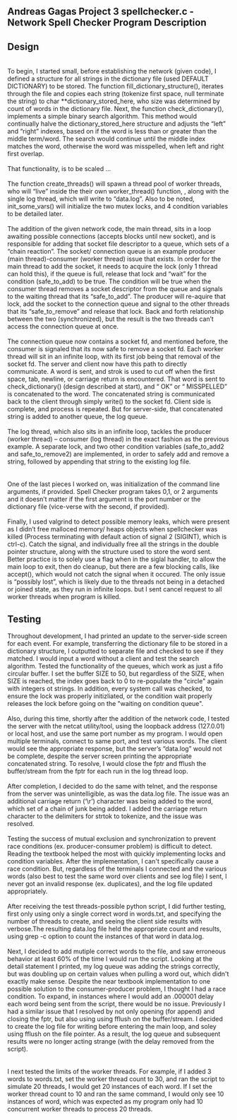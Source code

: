 ## Andreas Gagas     Project 3    spellchecker.c - Network Spell Checker Program Description

## Design 
<br/>To begin, I started small, before establishing the network (given code), I defined a structure for all strings in the dictionary file (used DEFAULT DICTIONARY) to be stored. The function fill_dictionary_structure(), iterates through the file and copies each string (tokenize first space, null terminate the string) to char **dictionary_stored_here, who size was determined by count of words in the dictionary file. 
Next, the function check_dictionary(), implements a simple binary search algorithm. This method would continually halve the dictionary_stored_here structure and adjusts the “left” and “right” indexes, based on if the word is less than or greater than the middle term/word. The search would continue until the middle index matches the word, otherwise the word was misspelled, when left and right first overlap. 
<br/><br/>That functionality, is to be scaled … 
<br/><br/>The function create_threads() will spawn a thread pool of worker threads, who will “live” inside the their own worker_thread() function, , along with the single log thread, which will write to “data.log”. Also to be noted, init_some_vars() will initialize the two mutex locks, and 4 condition variables to be detailed later. 
<br/><br/>The addition of the given network code, the main thread, sits in a loop awaiting possible connections (accepts blocks until new socket), and is responsible for adding that socket file descriptor to a queue, which sets of a “chain reaction”. The socket/ connection queue is an example producer (main thread)-consumer (worker thread) issue that exists. In order for the main thread to add the socket, it needs to acquire the lock (only 1 thread can hold this), if the queue is full, release that lock and “wait” for the condition (safe_to_add) to be true. The condition will be true when the consumer thread removes a socket descriptor from the queue and signals to the waiting thread that its “safe_to_add”. The producer will re-aquire that lock, add the socket to the connection queue and signal to the other threads that its “safe_to_remove” and release that lock. Back and forth relationship between the two (synchronized), but the result is the two threads can’t access the connection queue at once. 
<br/><br/>The connection queue now contains a socket fd, and mentioned before, the consumer is signaled that its now safe to remove a socket fd. Each worker thread will sit in an infinite loop, with its first job being that removal of the socket fd. The server and client now have this path to directly communicate. A word is sent, and strok is used to cut off when the first space, tab, newline, or carriage return is encountered. That word is sent to check_dictionary() (design described at start), and “ OK” or “ MISSPELLED” is concatenated to the word. The concatenated string is communicated back to the client through simply write() to the socket fd. Client side is complete, and process is repeated. But for server-side, that concatenated string is added to another queue, the log queue. 
<br/><br/>The log thread, which also sits in an infinite loop, tackles the producer (worker thread) – consumer (log thread) in the exact fashion as the previous example. A separate lock, and two other condition variables (safe_to_add2 and safe_to_remove2) are implemented, in order to safely add and remove a string, followed by appending that string to the existing log file.  
<br/><br/>One of the last pieces I worked on, was initialization of the command line arguments, if provided. Spell Checker program takes 0,1, or 2 arguments and it doesn’t matter if the first argument is the port number or the dictionary file (vice-verse with the second, if provided). 
<br/><br/>Finally, I used valgrind to detect possible memory leaks, which were present as I didn’t free malloced memory/ heaps objects when spellchecker was killed (Process terminating with default action of signal 2 (SIGINT), which is ctrl-c). Catch the signal, and individually free all the strings in the double pointer structure, along with the structure used to store the word sent. Better practice is to solely use a flag when in the siglal handler, to allow the main loop to exit, then do cleanup, but there are a few blocking calls, like accept(), which would not catch the signal when it occured. 
The only issue is “possibly lost”, which is likely due to the threads not being in a detached or joined state, as they run in infinite loops. 
 but I sent cancel request to all worker threads when program is killed. 

## Testing 
Throughout development, I had printed an update to the server-side screen for each event. For example, transferring the dictionary file to be stored in a dictionary structure, I outputted to separate file and checked to see if they matched. I would input a word without a client and test the search algorithm. Tested the functionality of the queues, which work as just a fifo circular buffer. I set the buffer SIZE to 50, but regardless of the SIZE, when SIZE is reached, the index goes back to 0 to re-populate the "circle" again with integers ot strings. In addition, every system call was checked, to ensure the lock was properly initizliated, or the condition wait properly releases the lock before going on the "waiting on condition queue". 
<br/><br/>Also, during this time, shortly after the addition of the network code, I tested the server with the netcat utility/tool, using the loopback address (127.0.01) or local host, and use the same port number as my program. I would open multiple terminals, connect to same port, and test various words. The client would see the appropriate response, but the server’s “data.log” would not be complete, despite the server screen printing the appropriate concatenated string. To resolve, I would close the fptr and fflush the buffer/stream from the fptr for each run in the log thread loop. 
<br/><br/>After completion, I decided to do the same with telnet, and the response from the server was unintelligible, as was the data.log file. The issue was an additional carriage return (‘\r’) character was being added to the word, which set of a chain of junk being added. I added the carriage return character to the delimiters for strtok to tokenize, and the issue was resolved. 
<br/><br/>Testing the success of mutual exclusion and synchronization to prevent race conditions (ex. producer-consumer problem) is difficult to detect. Reading the textbook helped the most with quickly implementing locks and condition variables. After the implementation, I can't specifically cause a race condition. But, regardless of the terminals I connected and the various words (also best to test the same word over clients and see log file) I sent, I never got an invalid response (ex. duplicates), and the log file updated appropriately. 
<br/><br/>After receiving the test threads-possible python script, I did further testing, first only using only a single correct word in words.txt, and specifying the number of threads to create, and seeing the client side results with verbose.The resulting data.log file held the appropriate count and results, using grep -c option to count the instances of that word in data.log.
<br/><br/>Next, I decided to add mutiple correct words to the file, and saw erroneous behavior at least 60% of the time I would run the script. Looking at the detail statement I printed, my log queue was adding the strings correctly, but was doubling up on certain values when pulling a word out, which didn't exactly make sense. Despite the near textbook implementation to one possible solution to the consumer-producer problem, I thought I had a race condition. To expand, in instances where I would add an .000001 delay each word being sent from the script, there would be no issue. Previously I had a similar issue that I resolved by not only opening (for append) and closing the fptr, but also using using fflush on the buffer/stream. I decided to create the log file for writing before entering the main loop, and soley using fflush on the file pointer. As a result, the log queue and subsequent results were no longer acting strange (with the delay removed from the script).  
<br/><br/>I next tested the limits of the worker threads. For example, if I added 3 words to words.txt, set the worker thread count to 30, and ran the script to simulate 20 threads, I would get 20 instances of each word. If I set the worker thread count to 10 and ran the same command, I would only see 10 instances of word, which was expected as my program only had 10 concurrent worker threads to process 20 threads. 
 


